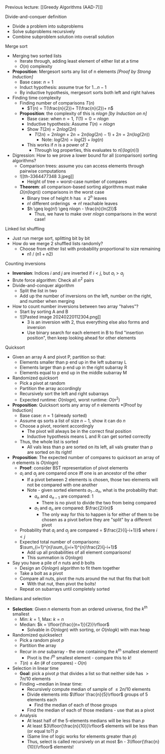 Previous lecture: [[Greedy Algorithms (AAD-7)]]


Divide-and-conquer definition
- Divide a problem into subproblems
- Solve subproblems recursively
- Combine subproblem solution into overall solution

Merge sort
- Merging two sorted lists
	- Iterate through, adding least element of either list at a time
	- $O(n)$ complexity
- **Proposition**: Mergesort sorts any list of n elements *\[Proof by Strong Induction]*
	- Base case: $n = 1$
	- Induct hypothesis: assume true for $1 ... n-1$
	- By inductive hypothesis, mergesort sorts both left and right halves
- Finding time complexity
	- Finding number of comparisons $T(n)$
		- $T(n) = T(\frac{n}{2})+ T(\frac{n}{2})+ n$ 
	- **Proposition**: the complexity of this is $nlogn$ *\[by Induction on $n$]*
		- Base case: when $n=1$, $T(1) = 0 = nlogn$
		- Inductive hypothesis: Assume $T(n) = nlogn$
		- Show $T(2n) = 2nlog(2n)$
			- $T(2n) = 2nlogn + 2n = 2n(log(2n) -1) + 2n = 2n(log(2n))$ 
				- Note: $log(2n) = log(2) + log(n)$
		- This works if $n$ is a power of 2
			- Through log properties, this evaluates to $n\lceil(log(n)\rceil)$  
- Digression: How to we prove a lower bound for all (comparison) sorting algorithms?
	- Comparison trees: assume you can access elements through pairwise computations
	- ![[th-3364477348 3.jpeg]]
		- Height of tree = worst-case number of compares
	- **Theorem**: all comparison-based sorting algorithms must make $\Omega (n(logn))$ comparisons in the worst case
		- Binary tree of height $h$ has $\leq 2^h$ leaves
		- $n!$ different orderings $\Rightarrow n!$ reachable leaves
		- $h \geq log(n!) \geq nlogn - \frac{n}{ln(2)}$ 
			- Thus, we have to make over $nlogn$ comparisons in the worst case!

Linked list shuffling
- Just run merge sort, splitting bit by bit
- How do we merge 2 shuffled lists randomly?
	- Choose from either list with probability proportional to size remaining
		-  n1 / (n1 + n2)

Counting inversions
- **Inversion**: Indices $i$ and $j$ are inverted if $i < j$, but $a_{i}> a_j$ 
- Brute force algorithm: Check all $n^{2}$ pairs
- Divide-and-conquer algorithm
	- Split the list in two
	- Add up the number of inversions on the left, number on the right, and number when merging
- How to count number inversions between two array "halves"?
	- Start by sorting A and B
	- ![[Pasted image 20240220112304.png]]
		- 3 is an inversion with 2, thus everything else also forms and inversion
		- Use binary search for each element in B to find "insertion position", then keep looking ahead for other elements

Quicksort
- Given an array A and pivot P, partition so that:
	- Elements smaller than p end up in the left subarray L
	- Elements larger than p end up in the right subarray R
	- Elements equal to p end up in the middle subarray M
- Randomized quicksort
	- Pick a pivot at random
	- Partition the array accordingly
	- Recursively sort the left and right subarrays
	- Expected runtime: $O(nlogn)$, worst runtime: $O(n^2)$
- **Proposition**: Quicksort sorts any array of $n$ elements *\[Proof by Induction]
	- Base case: $n = 1$ (already sorted)
	- Assume qs sorts a list of size $n-1$, show it can do $n$
	- Choose a pivot, reorient accordingly
		- The pivot will always be in the correct final position
		- Inductive hypothesis means L and R can get sorted correctly
	- Thus, the whole list is sorted
		- All vals less than p are sorted on its left, all vals greater than p are sorted on its right!
- **Proposition**: The expected number of compares to quicksort an array of $n$ elements is $O(nlogn)$
	- **Proof**: consider BST representation of pivot elements
	- $a_i$ and $a_j$ are compared once iff one is an ancestor of the other
		- If a pivot between 2 elements is chosen, those two elements will not be compared with one another
		- Note - given sorted elements $a_1...a_n$, what is the probability that:
			- $a_n$ and $a_{n-1}$ are compared: 1
				- There is no pivot to divide the two from being compared
			- $a_1$ and $a_n$ are compared: $\frac{2}{n}$
				- The only way for this to happen is for either of them to be chosen as a pivot before they are "split" by a different pivot
	- Probability that $a_i$ and $a_j$ are compared = $\frac{2}{{j-i+1}}$ where $i < j$
	- Expected total number of comparisons: $\sum_{i=1}^{n}\sum_{j=i+1}^{n}\frac{2}{j-i+1}$
		- Add up all probabilities of all element comparisons!
		- This summation is $O(nlogn)$
- Say you have a pile of $n$ nuts and $b$ bolts
	- Design an $O(nlogn)$ algorithm to fit them together
	- Take a bolt as a pivot
	- Compare all nuts, pivot the nuts around the nut that fits that bolt
		- With that nut, then pivot the bolts!
	- Repeat on subarrays until completely sorted

Medians and selection
- **Selection**: Given $n$ elements from an ordered universe, find the $k^{th}$ smallest
	- Min: $k = 1$, Max: $k = n$
	- Median: $k = \lfloor{\frac{{n+1}}{2}}\rfloor$ 
		- Solvable in $O(nlogn)$ with sorting, or $O(nlogk)$ with max heap
- Randomized quickselect
	- Pick a random pivot $p$
	- Partition the array
	- Recur in *one* subarray - the one containing the $k^{th}$ smallest element!
		- Pivot is the $i^{th}$ smallest element - compare this to $k$!
	-  $T(n) \leq 4n$ (\# of compares) - $O(n)$
- Selection in linear time
	- **Goal**: pick a pivot $p$ that divides a list so that neither side has $> 7n/10$ elements
	- Finding ~median in linear time:
		- Recursively compute median of sample of $\leq 2n/10$ elements
		- Divide elements into $\lfloor \frac{n}{5}\rfloor$ groups of $5$ elements each
			- Find the median of each of those groups
		- Find the median of each of those medians - use that as a pivot
	- Analysis
		- At least half of the 5-elements medians will be less than $p$
		- At least $3\lfloor{\frac{n}{10}}\rfloor$ elements will be less than (or equal to?) $p$
		- (Same line of logic works for elements greater than $p$)
		- Thus, select is called recursively on at most $n - 3\lfloor{\frac{n}{10}}\rfloor$ elements!